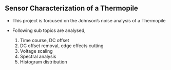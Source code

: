## Sensor Characterization of a Thermopile

* This project is forcused on the Johnson’s noise analysis of a Thermopile

* Following sub topics are analysed,
    1. Time course, DC offset
    2. DC offset removal, edge effects cutting
    3. Voltage scaling
    4. Spectral analysis
    5. Histogram distribution

